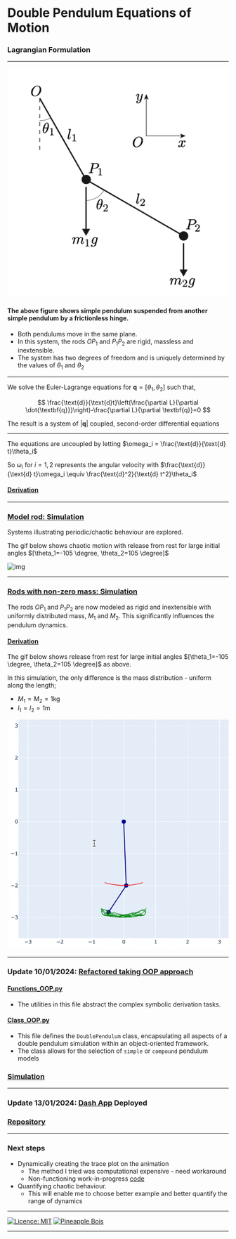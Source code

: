 # Double Pendulum Equations of Motion

### Lagrangian Formulation

----

![img](Resources/Double_Pendulum.png)

#### The above figure shows simple pendulum suspended from another simple pendulum by a frictionless hinge. 
- Both pendulums move in the same plane. 
- In this system, the rods $OP_1$ and $P_1P_2$ are rigid, massless and inextensible.
- The system has two degrees of freedom and is uniquely determined by the values of $\theta_1$ and $\theta_2$

----

We solve the Euler-Lagrange equations for $\textbf{q} = [\theta_1, \theta_2]$ such that, 

$$
\frac{\text{d}}{\text{d}t}\left(\frac{\partial L}{\partial \dot{\textbf{q}}}\right)-\frac{\partial L}{\partial \textbf{q}}=0
$$

The result is a system of $|\textbf{q}|$ coupled, second-order differential equations

----

The equations are uncoupled by letting $\omega_i = \frac{\text{d}}{\text{d} t}\theta_i$

So $\omega_i$ for $i=1,2$ represents the angular velocity with $\frac{\text{d}}{\text{d} t}\omega_i \equiv \frac{\text{d}^2}{\text{d} t^2}\theta_i$

#### [Derivation](Derivation.ipynb)

----

### [Model rod: Simulation](Simulation.ipynb)

Systems illustrating periodic/chaotic behaviour are explored.

The gif below shows chaotic motion with release from rest for large initial angles $[\theta_1=-105 \degree, \theta_2=105 \degree]$

![img](Resources/Chaotic_1.gif)

----

### [Rods with non-zero mass: Simulation](Compound_Double_Pendulum/Simulation_Compound.ipynb)

The rods $OP_1$ and $P_1P_2$ are now modeled as rigid and inextensible with uniformly distributed mass, $M_1$ and $M_2$. This significantly influences the pendulum dynamics.


#### [Derivation](Compound_Double_Pendulum/Derivation_Compound.ipynb)

The gif below shows release from rest for large initial angles $[\theta_1=-105 \degree, \theta_2=105 \degree]$ as above.

In this simulation, the only difference is the mass distribution - uniform along the length;
- $M_1=M_2=1\text{kg}$
- $l_1=l_2=1\text{m}$


![img](Compound_Double_Pendulum/Image_files/Moment1.gif)

----

### Update 10/01/2024: [Refactored taking OOP approach](OOP) 

#### [Functions_OOP.py](OOP/Functions_OOP.py)

- The utilities in this file abstract the complex symbolic derivation tasks.

#### [Class_OOP.py](OOP/Class_OOP.py)

- This file defines the `DoublePendulum` class, encapsulating all aspects of a double pendulum simulation within an object-oriented framework. 
- The class allows for the selection of `simple` or `compound` pendulum models

### [Simulation](OOP/Sim_OOP.ipynb)

----

### Update 13/01/2024: [Dash App](https://double-pendulum-dbd9c9702654.herokuapp.com) Deployed

### [Repository](https://github.com/pineapple-bois/Double_Pendulum_App)

----

### Next steps

- Dynamically creating the trace plot on the animation
  - The method I tried was computational expensive - need workaround
  - Non-functioning work-in-progress [code](To_do/dynamic_traces.py)
- Quantifying chaotic behaviour.
  - This will enable me to choose better example and better quantify the range of dynamics 

----

[![Licence: MIT](https://img.shields.io/badge/Licence-MIT-yellow.svg)](LICENSE.md) [![Pineapple Bois](https://img.shields.io/badge/Website-Pineapple_Bois-5087B2.svg?style=flat&logo=telegram)](https://pineapple-bois.github.io)

----